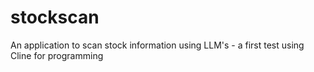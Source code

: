 # stockscan
An application to scan stock information using LLM's - a first test using Cline for programming
